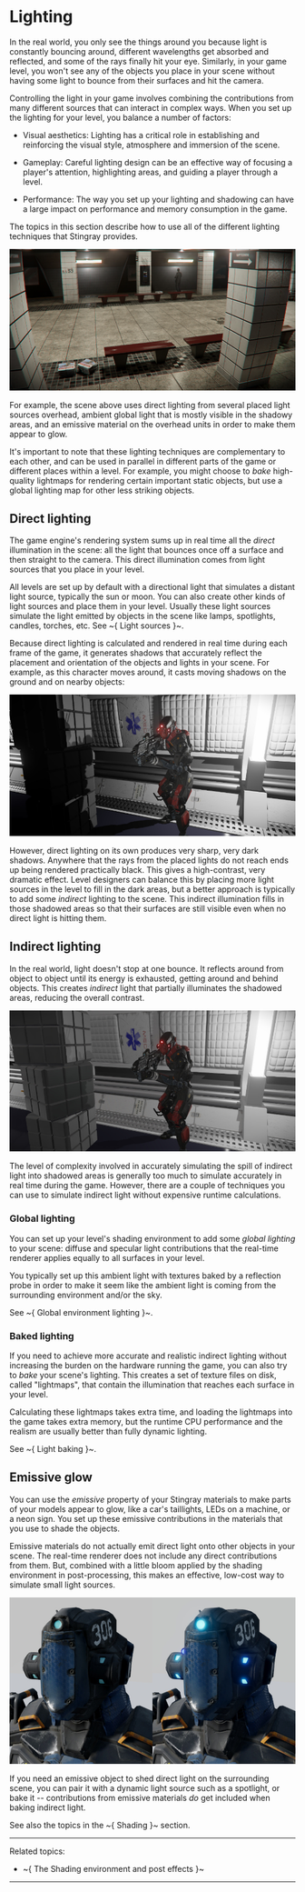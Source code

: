 # Lighting

In the real world, you only see the things around you because light is constantly bouncing around, different wavelengths get absorbed and reflected, and some of the rays finally hit your eye. Similarly, in your game level, you won't see any of the objects you place in your scene without having some light to bounce from their surfaces and hit the camera.

Controlling the light in your game involves combining the contributions from many different sources that can interact in complex ways. When you set up the lighting for your level, you balance a number of factors:

-	Visual aesthetics: Lighting has a critical role in establishing and reinforcing the visual style, atmosphere and immersion of the scene.

-	Gameplay: Careful lighting design can be an effective way of focusing a player's attention, highlighting areas, and guiding a player through a level.

-	Performance: The way you set up your lighting and shadowing can have a large impact on performance and memory consumption in the game.

The topics in this section describe how to use all of the different lighting techniques that Stingray provides.

![Lighting example](../images/lighting_combined.jpg)

For example, the scene above uses direct lighting from several placed light sources overhead, ambient global light that is mostly visible in the shadowy areas, and an emissive material on the overhead units in order to make them appear to glow.

It's important to note that these lighting techniques are complementary to each other, and can be used in parallel in different parts of the game or different places within a level. For example, you might choose to *bake* high-quality lightmaps for rendering certain important static objects, but use a global lighting map for other less striking objects.

## Direct lighting

The game engine's rendering system sums up in real time all the *direct* illumination in the scene: all the light that bounces once off a surface and then straight to the camera. This direct illumination comes from light sources that you place in your level.

All levels are set up by default with a directional light that simulates a distant light source, typically the sun or moon. You can also create other kinds of light sources and place them in your level. Usually these light sources simulate the light emitted by objects in the scene like lamps, spotlights, candles, torches, etc. See ~{ Light sources }~.

Because direct lighting is calculated and rendered in real time during each frame of the game, it generates shadows that accurately reflect the placement and orientation of the objects and lights in your scene. For example, as this character moves around, it casts moving shadows on the ground and on nearby objects:

![Direct lighting only](../images/lighting_direct_only.jpg)

However, direct lighting on its own produces very sharp, very dark shadows. Anywhere that the rays from the placed lights do not reach ends up being rendered practically black. This gives a high-contrast, very dramatic effect. Level designers can balance this by placing more light sources in the level to fill in the dark areas, but a better approach is typically to add some *indirect* lighting to the scene. This indirect illumination fills in those shadowed areas so that their surfaces are still visible even when no direct light is hitting them.

## Indirect lighting

In the real world, light doesn't stop at one bounce. It reflects around from object to object until its energy is exhausted, getting around and behind objects. This creates *indirect* light that partially illuminates the shadowed areas, reducing the overall contrast.

![Direct and indirect lighting](../images/lighting_with_indirect.jpg)

The level of complexity involved in accurately simulating the spill of indirect light into shadowed areas is generally too much to simulate accurately in real time during the game. However, there are a couple of techniques you can use to simulate indirect light without expensive runtime calculations.

### Global lighting

You can set up your level's shading environment to add some *global lighting* to your scene: diffuse and specular light contributions that the real-time renderer applies equally to all surfaces in your level.

You typically set up this ambient light with textures baked by a reflection probe in order to make it seem like the ambient light is coming from the surrounding environment and/or the sky.

See ~{ Global environment lighting }~.

### Baked lighting

If you need to achieve more accurate and realistic indirect lighting without increasing the burden on the hardware running the game, you can also try to *bake* your scene's lighting. This creates a set of texture files on disk, called "lightmaps", that contain the illumination that reaches each surface in your level.

Calculating these lightmaps takes extra time, and loading the lightmaps into the game takes extra memory, but the runtime CPU performance and the realism are usually better than fully dynamic lighting.

See ~{ Light baking }~.

## Emissive glow

You can use the *emissive* property of your Stingray materials to make parts of your models appear to glow, like a car's taillights, LEDs on a machine, or a neon sign. You set up these emissive contributions in the materials that you use to shade the objects.

Emissive materials do not actually emit direct light onto other objects in your scene. The real-time renderer does not include any direct contributions from them. But, combined with a little bloom applied by the shading environment in post-processing, this makes an effective, low-cost way to simulate small light sources.

![Effect of emissive lights](../images/lighting_emissive_on_off.jpg)

If you need an emissive object to shed direct light on the surrounding scene, you can pair it with a dynamic light source such as a spotlight, or bake it -- contributions from emissive materials *do* get included when baking indirect light.

See also the topics in the ~{ Shading }~ section. <!-- TODO: link to PBS overview -->

---
Related topics:
-	~{ The Shading environment and post effects }~

---
